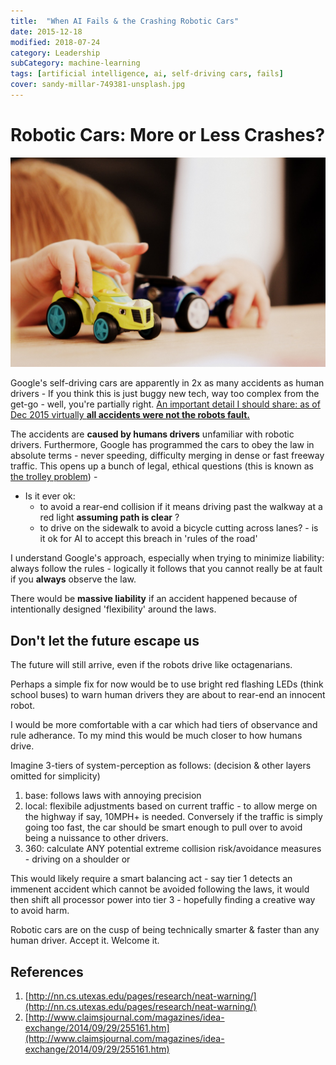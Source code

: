 ```yaml
---
title:  "When AI Fails & the Crashing Robotic Cars"
date: 2015-12-18
modified: 2018-07-24
category: Leadership
subCategory: machine-learning
tags: [artificial intelligence, ai, self-driving cars, fails]
cover: sandy-millar-749381-unsplash.jpg
---
```


# Robotic Cars: More or Less Crashes?

![credit: sandy-millar-749381-unsplash.jpg](sandy-millar-749381-unsplash.jpg)

Google's self-driving cars are apparently in 2x as many accidents as human drivers - If you think this is just buggy new tech, way too complex from the get-go - well, you're partially right. [An important detail I should share: as of Dec 2015 virtually **all accidents were not the robots fault.**](http://www.bloomberg.com/news/articles/2015-12-18/humans-are-slamming-into-driverless-cars-and-exposing-a-key-flaw)

The accidents are **caused by humans drivers** unfamiliar with robotic drivers. Furthermore, Google has programmed the cars to obey the law in absolute terms - never speeding, difficulty merging in dense or fast freeway traffic.
This opens up a bunch of legal, ethical questions (this is known as [the trolley problem](https://en.wikipedia.org/wiki/Trolley_problem)) -

- Is it ever ok:
  - to avoid a rear-end collision if it means driving past the walkway at a red light **assuming path is clear** ?
  - to drive on the sidewalk to avoid a bicycle cutting across lanes? - is it ok for AI to accept this breach in 'rules of the road'

I understand Google's approach, especially when trying to minimize liability: always follow the rules - logically it follows that you cannot really be at fault if you **always** observe the law.

There would be **massive liability** if an accident happened because of intentionally designed 'flexibility' around the laws.

## Don't let the future escape us

The future will still arrive, even if the robots drive like octagenarians.

Perhaps a simple fix for now would be to use bright red flashing LEDs (think school buses) to warn human drivers they are about to rear-end an innocent robot.

I would be more comfortable with a car which had tiers of observance and rule adherance. To my mind this would be much closer to how humans drive.

Imagine 3-tiers of system-perception as follows: (decision & other layers omitted for simplicity)

1.  base: follows laws with annoying precision
2.  local: flexibile adjustments based on current traffic - to allow merge on the highway if say, 10MPH+ is needed. Conversely if the traffic is simply going too fast, the car should be smart enough to pull over to avoid being a nuissance to other drivers.
3.  360: calculate ANY potential extreme collision risk/avoidance measures - driving on a shoulder or

This would likely require a smart balancing act - say tier 1 detects an immenent accident which cannot be avoided following the laws, it would then shift all processor power into tier 3 - hopefully finding a creative way to avoid harm.

Robotic cars are on the cusp of being technically smarter & faster than any human driver. Accept it. Welcome it.

## References

1.  [http://nn.cs.utexas.edu/pages/research/neat-warning/](http://nn.cs.utexas.edu/pages/research/neat-warning/)
1.  [http://www.claimsjournal.com/magazines/idea-exchange/2014/09/29/255161.htm](http://www.claimsjournal.com/magazines/idea-exchange/2014/09/29/255161.htm)
